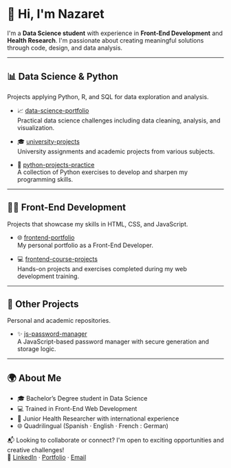 # 👋 Hi, I'm Nazaret

I'm a **Data Science student** with experience in **Front-End Development** and **Health Research**. I'm passionate about creating meaningful solutions through code, design, and data analysis.

---

## 📊 Data Science & Python
Projects applying Python, R, and SQL for data exploration and analysis.

- 📈 [data-science-portfolio]([https://github.com/NachiBasaldella/data-science-portfolio])  
  Practical data science challenges including data cleaning, analysis, and visualization.

- 🎓 [university-projects](https://github.com/NachiBasaldella/university-projects)  
  University assignments and academic projects from various subjects.

- 🐍 [python-projects-practice](https://github.com/NachiBasaldella/python-projects-practice)  
  A collection of Python exercises to develop and sharpen my programming skills.

---
## 👩‍💻 Front-End Development
Projects that showcase my skills in HTML, CSS, and JavaScript.

- 🌐 [frontend-portfolio](https://github.com/NachiBasaldella/frontend-portfolio)  
  My personal portfolio as a Front-End Developer.

- 💻 [frontend-course-projects](https://github.com/NachiBasaldella/frontend-course-projects)  
  Hands-on projects and exercises completed during my web development training.

---
## 🔐 Other Projects
Personal and academic repositories.

- ✨ [js-password-manager](https://github.com/NachiBasaldella/js-password-manager)  
  A JavaScript-based password manager with secure generation and storage logic.

---

## 🌍 About Me
- 🎓 Bachelor’s Degree student in Data Science  
- 💻 Trained in Front-End Web Development  
- 🧬 Junior Health Researcher with international experience  
- 🌐 Quadrilingual (Spanish · English · French : German)

📬 Looking to collaborate or connect? I'm open to exciting opportunities and creative challenges!  
🔗 [LinkedIn](https://www.linkedin.com/in/nazaret-basaldella-720864164/) · [Portfolio](#) · [Email](nazaretbasaldel@gmail.com)
